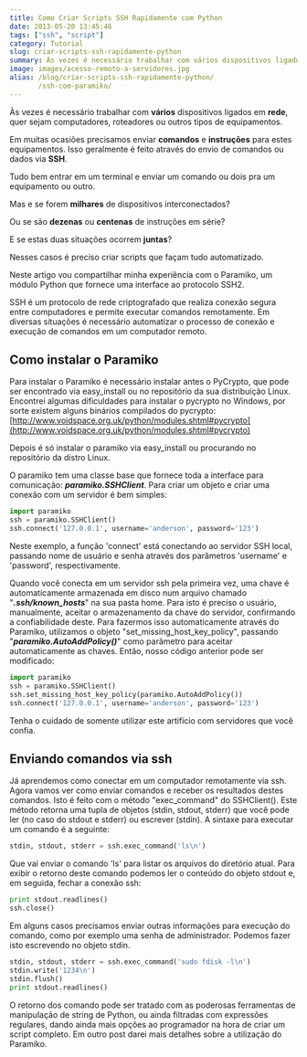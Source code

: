 ```yaml
---
title: Como Criar Scripts SSH Rapidamente com Python
date: 2013-05-20 13:45:46
tags: ["ssh", "script"]
category: Tutorial
slug: criar-scripts-ssh-rapidamente-python
summary: Às vezes é necessário trabalhar com vários dispositivos ligados em rede, quer sejam computadores, roteadores ou outros tipos de equipamentos. Em muitas ocasiões precisamos enviar comandos e instruções para estes equipamentos. Tudo bem entrar em um terminal e enviar um comando ou dois pra um equipamento ou outro. Mas e se forem milhares de dispositivos interconectados?
image: images/acesso-remoto-a-servidores.jpg
alias: /blog/criar-scripts-ssh-rapidamente-python/
       /ssh-com-paramiko/
---
```


Às vezes é necessário trabalhar com **vários** dispositivos ligados em **rede**, quer sejam computadores, roteadores ou outros tipos de equipamentos.

Em muitas ocasiões precisamos enviar **comandos** e **instruções** para estes equipamentos. Isso geralmente é feito através do envio de comandos ou dados via **SSH**.

Tudo bem entrar em um terminal e enviar um comando ou dois pra um equipamento ou outro.

Mas e se forem **milhares** de dispositivos interconectados?

Ou se são **dezenas** ou **centenas** de instruções em série?

E se estas duas situações ocorrem **juntas**?

Nesses casos é preciso criar scripts que façam tudo automatizado.

Neste artigo vou compartilhar minha experiência com o Paramiko, um módulo Python que fornece uma interface ao protocolo SSH2.

SSH é um protocolo de rede criptografado que realiza conexão segura entre computadores e permite executar comandos remotamente. Em diversas situações é necessário automatizar o processo de conexão e execução de comandos em um computador remoto.

## Como instalar o Paramiko
Para instalar o Paramiko é necessário instalar antes o PyCrypto, que pode ser encontrado via easy_install ou no repositório da sua distribuição Linux. Encontrei algumas dificuldades para instalar o pycrypto no Windows, por sorte existem alguns binários compilados do pycrypto: [http://www.voidspace.org.uk/python/modules.shtml#pycrypto](http://www.voidspace.org.uk/python/modules.shtml#pycrypto)

Depois é só instalar o paramiko via easy_install ou procurando no repositório da distro Linux.

O paramiko tem uma classe base que fornece toda a interface para comunicação: ***paramiko.SSHClient***. Para criar um objeto e criar uma conexão com um servidor é bem simples:

```python
import paramiko
ssh = paramiko.SSHClient()
ssh.connect('127.0.0.1', username='anderson', password='123')
```

Neste exemplo, a função 'connect' está conectando ao servidor SSH local, passando nome de usuário e senha através dos par&acirc;metros 'username' e 'password', respectivamente.

Quando você conecta em um servidor ssh pela primeira vez, uma chave é automaticamente armazenada em disco num arquivo chamado "***.ssh/known_hosts***" na sua pasta home. Para isto é preciso o usuário, manualmente, aceitar o armazenamento da chave do servidor, confirmando a confiabilidade deste. Para fazermos isso automaticamente através do Paramiko, utilizamos o objeto "set_missing_host_key_policy", passando "***paramiko.AutoAddPolicy()***" como parâmetro para aceitar automaticamente as chaves. Então, nosso código anterior pode ser modificado:

```python
import paramiko
ssh = paramiko.SSHClient()
ssh.set_missing_host_key_policy(paramiko.AutoAddPolicy())
ssh.connect('127.0.0.1', username='anderson', password='123')
```

Tenha o cuidado de somente utilizar este artifício com servidores que você confia.

## Enviando comandos via ssh
Já aprendemos como conectar em um computador remotamente via ssh. Agora vamos ver como enviar comandos e receber os resultados destes comandos. Isto é feito com o método "exec_command" do SSHClient(). Este método retorna uma tupla de objetos (stdin, stdout, stderr) que você pode ler (no caso do stdout e stderr) ou escrever (stdin). A sintaxe para executar um comando é a seguinte:

```python
stdin, stdout, stderr = ssh.exec_command('ls\n')
```

Que vai enviar o comando 'ls' para listar os arquivos do diretório atual. Para exibir o retorno deste comando podemos ler o conteúdo do objeto stdout e, em seguida, fechar a conexão ssh:

```python
print stdout.readlines()
ssh.close()
```

Em alguns casos precisamos enviar outras informações para execução do comando, como por exemplo uma senha de administrador. Podemos fazer isto escrevendo no objeto stdin.

```python
stdin, stdout, stderr = ssh.exec_command('sudo fdisk -l\n')
stdin.write('1234\n')
stdin.flush()
print stdout.readlines()
```

O retorno dos comando pode ser tratado com as poderosas ferramentas de manipulação de string de Python, ou ainda filtradas com expressões regulares, dando ainda mais opções ao programador na hora de criar um script completo. Em outro post darei mais detalhes sobre a utilização do Paramiko.
